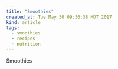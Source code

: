 ```yaml
---
title: "Smoothies"
created_at: Tue May 30 09:36:38 MDT 2017
kind: article
tags:
  - smoothies
  - recipes
  - nutrition
---
```


Smoothies

<!--
html boilerplate
<a href="" target="_blank"></a>
<a name=""></a>
<img src="" width="400px">
<ul>
  <li></li>
</ul>
<pre>
</pre>
<pre><code>
</code></pre>
<math xmlns='http://www.w3.org/1998/Math/MathML' display='block'>
</math>
-->
